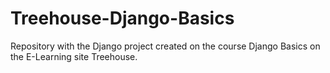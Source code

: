 # Treehouse-Django-Basics
Repository with the Django project created on the course Django Basics on the E-Learning site Treehouse.
